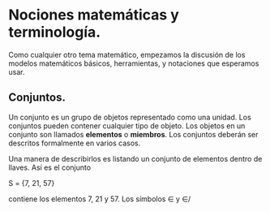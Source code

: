 # Nociones matemáticas y terminología.

Como cualquier otro tema matemático, empezamos la discusión de los modelos
matemáticos básicos, herramientas, y notaciones que esperamos usar.

## Conjuntos.

Un conjunto es un grupo de objetos representado como una unidad. Los conjuntos
pueden contener cualquier tipo de objeto. Los objetos en un conjunto son
llamados **elementos** o **miembros**. Los conjuntos deberán ser descritos
formalmente en varios casos.

Una manera de describirlos es listando un conjunto de elementos dentro de
llaves. Así es el conjunto

S = {7, 21, 57}

contiene los elementos 7, 21 y 57. Los símbolos ∈  y ∈/  
